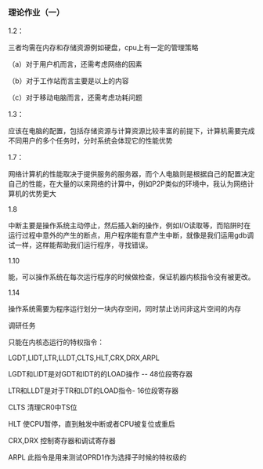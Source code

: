 ### 理论作业（一）

1.2：

三者均需在内存和存储资源例如硬盘，cpu上有一定的管理策略

（a）对于用户机而言，还需考虑网络的因素

（b）对于工作站而言主要是以上的内容

（c）对于移动电脑而言，还需考虑功耗问题

1.3：

应该在电脑的配置，包括存储资源与计算资源比较丰富的前提下，计算机需要完成不同用户的多个任务时，分时系统会体现它的性能优势

1.7：

网络计算机的性能取决于提供服务的服务器，而个人电脑则是根据自己的配置决定自己的性能，在大量的以来网络的计算中，例如P2P类似的环境中，我认为网络计算机的优势更大

1.8

中断主要是操作系统主动停止，然后插入新的操作，例如I/O读取等，而陷阱时在运行过程中意外的产生的断点，用户程序能有意产生中断，就像是我们运用gdb调试一样，这样能帮助我们运行程序，寻找错误。 

1.10

能，可以操作系统在每次运行程序的时候做检查，保证机器内核指令没有被更改。 

1.14

操作系统需要为程序运行划分一块内存空间，同时禁止访问非这片空间的内存

调研任务

只能在内核态运行的特权指令：

LGDT,LIDT,LTR,LLDT,CLTS,HLT,CRX,DRX,ARPL

LGDT和LIDT是对GDT和IDT的的LOAD操作 -- 48位段寄存器

LTR和LLDT是对于TR和LDT的LOAD指令- 16位段寄存器

CLTS 清理CR0中TS位

HLT  使CPU暂停，直到触发中断或者CPU被复位或重启

CRX,DRX 控制寄存器和调试寄存器

ARPL 此指令是用来测试OPRD1作为选择子时候的特权级的